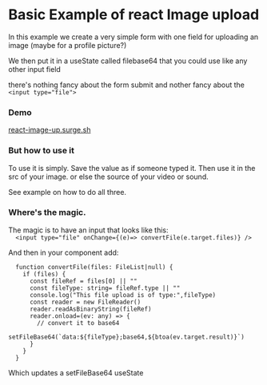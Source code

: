 # Basic Example of react Image upload

In this example we create a very simple form with one field for uploading an image (maybe for a profile picture?)

We then put it in a useState called filebase64 that you could use like any other input field 

there's nothing fancy about the form submit and nother fancy about the ```<input type="file">```

### Demo
<a href="https://react-image-up.surge.sh/">react-image-up.surge.sh</a>

### But how to use it
To use it is simply. Save the value as if someone typed it. Then use it in the src of your image.
or else the source of your video or sound. 

See example on how to do all three.

### Where's the magic.

The magic is to have an input that looks like this:<br />
```  <input type="file" onChange={(e)=> convertFile(e.target.files)} />```


And then in your component add: 
```
  function convertFile(files: FileList|null) {
    if (files) {
      const fileRef = files[0] || ""
      const fileType: string= fileRef.type || ""
      console.log("This file upload is of type:",fileType)
      const reader = new FileReader()
      reader.readAsBinaryString(fileRef)
      reader.onload=(ev: any) => {
        // convert it to base64
        setFileBase64(`data:${fileType};base64,${btoa(ev.target.result)}`)
      }
    }
  }
  ```

  Which updates a setFileBase64 useState
